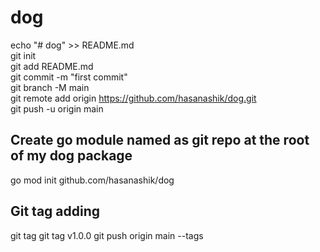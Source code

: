 # dog

echo "# dog" >> README.md  
git init  
git add README.md  
git commit -m "first commit"  
git branch -M main  
git remote add origin https://github.com/hasanashik/dog.git  
git push -u origin main

## Create go module named as git repo at the root of my dog package

go mod init github.com/hasanashik/dog

## Git tag adding

git tag
git tag v1.0.0
git push origin main --tags
